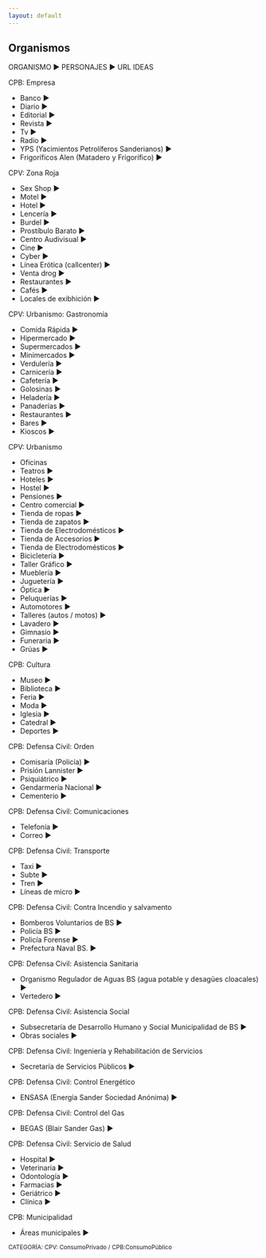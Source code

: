 ```yaml
---
layout: default
---
```


<h2>Organismos</h2>

ORGANISMO ► PERSONAJES ► URL IDEAS

CPB: Empresa
- Banco ► 
- Diario ► 
- Editorial ► 
- Revista ► 
- Tv ► 
- Radio ► 
- YPS (Yacimientos Petrolíferos Sanderianos) ► 
- Frigoríficos Alen (Matadero y Frigorífico) ► 

CPV: Zona Roja
- Sex Shop ►  
- Motel ►
- Hotel ► 
- Lencería ► 
- Burdel ► 
- Prostíbulo Barato ► 
- Centro Audivisual ► 
- Cine ►
- Cyber ► 
- Línea Erótica (callcenter) ► 
- Venta drog ►
- Restaurantes ►
- Cafés ► 
- Locales de exibhición ► 

CPV: Urbanismo: Gastronomía 
- Comida Rápida ► 
- Hipermercado ► 
- Supermercados ►
- Minimercados ► 
- Verdulería ► 
- Carnicería ► 
- Cafetería ► 
- Golosinas ► 
- Heladería ► 
- Panaderías ► 
- Restaurantes ► 
- Bares ► 
- Kioscos ► 

CPV: Urbanismo
- Oficinas 
- Teatros ► 
- Hoteles ► 
- Hostel ► 
- Pensiones ► 
- Centro comercial ► 
- Tienda de ropas ► 
- Tienda de zapatos ► 
- Tienda de Electrodomésticos ► 
- Tienda de Accesorios ► 
- Tienda de Electrodomésticos ► 
- Bicicletería ► 
- Taller Gráfico ► 
- Mueblería   ► 
- Juguetería ► 
- Óptica ► 
- Peluquerías ► 
- Automotores ► 
- Talleres (autos / motos) ► 
- Lavadero ► 
- Gimnasio ► 
- Funeraria ► 
- Grúas ► 

CPB: Cultura 
- Museo ► 
- Biblioteca ► 
- Feria ► 
- Moda ► 
- Iglesia ► 
- Catedral ► 
- Deportes ► 

CPB: Defensa Civil: Orden
- Comisaría (Policía) ►  
- Prisión Lannister ► 
- Psiquiátrico ►
- Gendarmería Nacional ► 
- Cementerio ► 

CPB: Defensa Civil: Comunicaciones
- Telefonía ►  
- Correo ► 

CPB: Defensa Civil: Transporte 
- Taxi ► 
- Subte  ► 
- Tren ► 
- Líneas de micro ► 

CPB: Defensa Civil: Contra Incendio y salvamento
- Bomberos Voluntarios de BS ► 
- Policía BS ► 
- Policía Forense ►
- Prefectura Naval BS. ► 

CPB: Defensa Civil: Asistencia Sanitaria
- Organismo Regulador de Aguas BS (agua potable y desagües cloacales) ► 
- Vertedero ► 

CPB: Defensa Civil: Asistencia Social 
- Subsecretaría de Desarrollo Humano y Social Municipalidad de BS ► 
- Obras sociales ►

CPB: Defensa Civil: Ingeniería y Rehabilitación de Servicios
- Secretaría de Servicios Públicos ►  

CPB: Defensa Civil: Control Energético
- ENSASA (Energía Sander Sociedad Anónima) ► 

CPB: Defensa Civil: Control del Gas
- BEGAS (Blair Sander Gas) ►  

CPB: Defensa Civil: Servicio de Salud
- Hospital ►  
- Veterinaria ►  
- Odontología ►
- Farmacias ► 
- Geriátrico ► 
- Clínica ► 

CPB: Municipalidad 
- Áreas municipales ► 



<small>CATEGORÍA: CPV: ConsumoPrivado / CPB:ConsumoPúblico</small>
